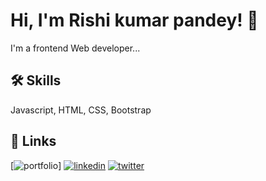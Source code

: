 
# Hi, I'm Rishi kumar pandey! 👋



I'm a frontend Web developer...


## 🛠 Skills
Javascript, HTML, CSS, Bootstrap 


## 🔗 Links
[![portfolio](https://img.shields.io/badge/my_portfolio-000?style=for-the-badge&logo=ko-fi&logoColor=white)]
[![linkedin](https://img.shields.io/badge/linkedin-0A66C2?style=for-the-badge&logo=linkedin&logoColor=white)](https://linkedin.com/in/rishi-kumar-pandey-4047a4241/)
[![twitter](https://img.shields.io/badge/twitter-1DA1F2?style=for-the-badge&logo=twitter&logoColor=white)](https://twitter.com/rishipandey075)

